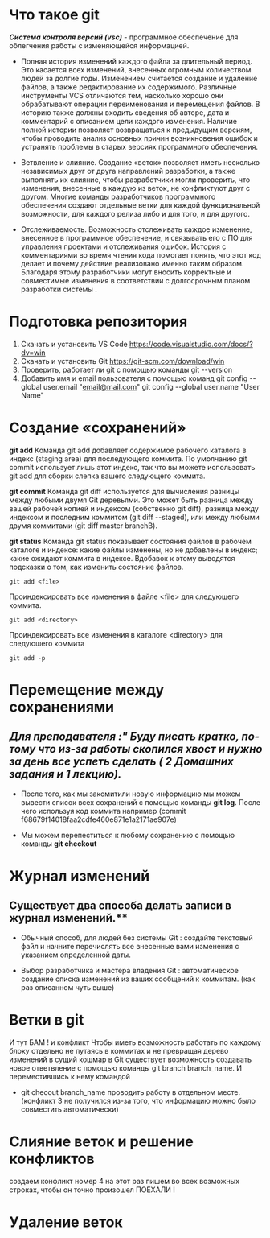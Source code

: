 # Что такое git

***Система контроля версий (vsc)*** - программное обеспечение для облегчения работы с изменяющейся информацией.

* Полная история изменений каждого файла за длительный период. Это касается всех изменений, внесенных огромным количеством людей за долгие годы. Изменением считается создание и удаление файлов, а также редактирование их содержимого. Различные инструменты VCS отличаются тем, насколько хорошо они обрабатывают операции переименования и перемещения файлов. В историю также должны входить сведения об авторе, дата и комментарий с описанием цели каждого изменения. Наличие полной истории позволяет возвращаться к предыдущим версиям, чтобы проводить анализ основных причин возникновения ошибок и устранять проблемы в старых версиях программного обеспечения.

* Ветвление и слияние. Создание «веток» позволяет иметь несколько независимых друг от друга направлений разработки, а также выполнять их слияние, чтобы разработчики могли проверить, что изменения, внесенные в каждую из веток, не конфликтуют друг с другом. Многие команды разработчиков программного обеспечения создают отдельные ветки для каждой функциональной возможности, для каждого релиза либо и для того, и для другого.

* Отслеживаемость. Возможность отслеживать каждое изменение, внесенное в программное обеспечение, и связывать его с ПО для управления проектами и отслеживания ошибок. История с комментариями во время чтения кода помогает понять, что этот код делает и почему действие реализовано именно таким образом. Благодаря этому разработчики могут вносить корректные и совместимые изменения в соответствии с долгосрочным планом разработки системы  .

# Подготовка репозитория

1.	Скачать и установить VS Code https://code.visualstudio.com/docs/?dv=win
2.	Скачать и установить Git https://git-scm.com/download/win
3.	Проверить, работает ли git  с помощью команды 
git --version
4.	Добавить имя и email пользователя с помощью команд
  git config --global user.email "email@mail.com"
  git config --global user.name "User Name"

# Создание «сохранений»
**git add**
Команда git add добавляет содержимое рабочего каталога в индекс (staging area) для последующего коммита. По умолчанию git commit использует лишь этот индекс, так что вы можете использовать git add для сборки слепка вашего следующего коммита.

**git commit**
Команда git diff используется для вычисления разницы между любыми двумя Git деревьями. Это может быть разница между вашей рабочей копией и индексом (собственно git diff), разница между индексом и последним коммитом (git diff --staged), или между любыми двумя коммитами (git diff master branchB).

**git status**
Команда git status показывает состояния файлов в рабочем каталоге и индексе: какие файлы изменены, но не добавлены в индекс; какие ожидают коммита в индексе. Вдобавок к этому выводятся подсказки о том, как изменить состояние файлов.

    git add <file>
Проиндексировать все изменения в файле &lt;file&gt; для следующего коммита.

    git add <directory>
Проиндексировать все изменения в каталоге &lt;directory&gt; для следуюшего коммита

    git add -p

# Перемещение между сохранениями
## ***Для преподавателя :" Буду писать кратко, по-тому что из-за работы скопился хвост и нужно за день все успеть сделать ( 2 Домашних задания и 1 лекцию).***
* После того, как мы закомитили новую информацию мы можем вывести список всех сохранений с помощью команды **git log**. После чего используя код коммита например (commit f68679f14018faa2cdfe460e871e1a2171ae907e)

* Мы можем перепеститься к любому сохранению с помощью команды **git checkout**

# Журнал изменений
## **Существует два способа делать записи в журнал изменений**.** ##

* Обычный способ, для людей без системы Git : создайте текстовый файл и начните перечислять все внесенные вами изменения с указанием определенной даты.

* Выбор разработчика и мастера владения Git : автоматическое создание списка изменений из ваших сообщений к коммитам. (как раз описанном чуть выше)

# Ветки в git
И тут БАМ ! и конфликт
Чтобы иметь возможность работать по каждому блоку отдельно не путаясь в коммитах и не превращая дерево изменений в сущий кошмар в Git существует возможность создавать новое ответвление с помощью команды git branch branch_name. И переместившись к нему командой
* git checout branch_name проводить работу в отдельном месте. 
(конфликт 3 не получился из-за того, что информацию можно было совместить автоматически)
# Слияние веток и решение конфликтов
создаем конфликт номер 4 
на этот раз пишем во всех возможных строках, чтобы он точно произошел
ПОЕХАЛИ !
# Удаление веток

